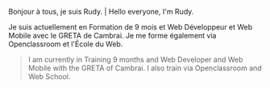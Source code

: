 Bonjour à tous, je suis Rudy.
| Hello everyone, I'm Rudy.

Je suis actuellement en Formation de 9 mois et Web Développeur et Web Mobile avec le GRETA de Cambrai.
Je me forme également via Openclassroom et l'École du Web.
> I am currently in Training 9 months and Web Developer and Web Mobile with the GRETA of Cambrai.
> I also train via Openclassroom and Web School.

